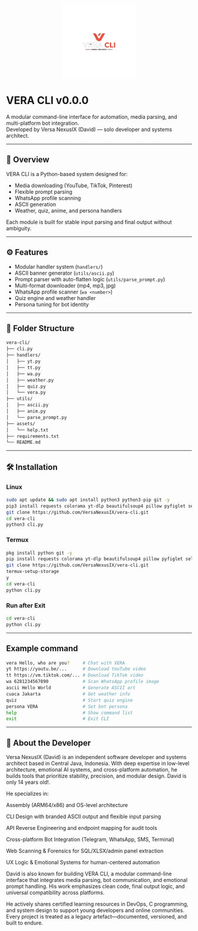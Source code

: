 <!-- Logo -->
<p align="center">
  <img src="Img/Lucid_Origin_buatkan_saya_logo_dengan_nama_VERA_CLI_dan_berika_2.png" alt="Img/Lucid_Origin_buatkan_saya_logo_dengan_nama_VERA_CLI_dan_berika_2.png" width="200"/>
</p>

# VERA CLI v0.0.0

A modular command-line interface for automation, media parsing, and multi-platform bot integration.  
Developed by Versa NexusIX (David) — solo developer and systems architect.

---

## 📌 Overview

VERA CLI is a Python-based system designed for:

- Media downloading (YouTube, TikTok, Pinterest)
- Flexible prompt parsing
- WhatsApp profile scanning
- ASCII generation
- Weather, quiz, anime, and persona handlers

Each module is built for stable input parsing and final output without ambiguity.

---

## ⚙️ Features

- Modular handler system (`handlers/`)
- ASCII banner generator (`utils/ascii.py`)
- Prompt parser with auto-flatten logic (`utils/parse_prompt.py`)
- Multi-format downloader (mp4, mp3, jpg)
- WhatsApp profile scanner (`wa <number>`)
- Quiz engine and weather handler
- Persona tuning for bot identity

---

## 📁 Folder Structure

```bash
vera-cli/
├── cli.py
├── handlers/
│   ├── yt.py
│   ├── tt.py
│   ├── wa.py
│   ├── weather.py
│   ├── quiz.py
│   └── vera.py
├── utils/
│   ├── ascii.py
│   ├── anim.py
│   └── parse_prompt.py
├── assets/
│   └── help.txt
├── requirements.txt
└── README.md
```

---

## 🛠️ Installation

### Linux
```bash
sudo apt update && sudo apt install python3 python3-pip git -y
pip3 install requests colorama yt-dlp beautifulsoup4 pillow pyfiglet selenium
git clone https://github.com/VersaNexusIX/vera-cli.git
cd vera-cli
python3 cli.py
```

### Termux

```bash
pkg install python git -y
pip install requests colorama yt-dlp beautifulsoup4 pillow pyfiglet selenium
git clone https://github.com/VersaNexusIX/vera-cli.git
termux-setup-storage
y
cd vera-cli
python cli.py
```

### Run after Exit
```bash
cd vera-cli
python cli.py
```

---
## Example command
```bash
vera Hello, who are you?     # Chat with VERA
yt https://youtu.be/...      # Download YouTube video
tt https://vm.tiktok.com/... # Download TikTok video
wa 6281234567890             # Scan WhatsApp profile image
ascii Hello World            # Generate ASCII art
cuaca Jakarta                # Get weather info
quiz                         # Start quiz engine
persona VERA                 # Set bot persona
help                         # Show command list
exit                         # Exit CLI
```

---

## 👤 About the Developer

Versa NexusIX (David) is an independent software developer and systems architect based in Central Java, Indonesia. With deep expertise in low-level architecture, emotional AI systems, and cross-platform automation, he builds tools that prioritize stability, precision, and modular design.
David is only 14 years old!. 

He specializes in:

Assembly (ARM64/x86) and OS-level architecture

CLI Design with branded ASCII output and flexible input parsing

API Reverse Engineering and endpoint mapping for audit tools

Cross-platform Bot Integration (Telegram, WhatsApp, SMS, Terminal)

Web Scanning & Forensics for SQL/XLSX/admin panel extraction

UX Logic & Emotional Systems for human-centered automation

David is also known for building VERA CLI, a modular command-line interface that integrates media parsing, bot communication, and emotional prompt handling. His work emphasizes clean code, final output logic, and universal compatibility across platforms.

He actively shares certified learning resources in DevOps, C programming, and system design to support young developers and online communities. Every project is treated as a legacy artefact—documented, versioned, and built to endure.
